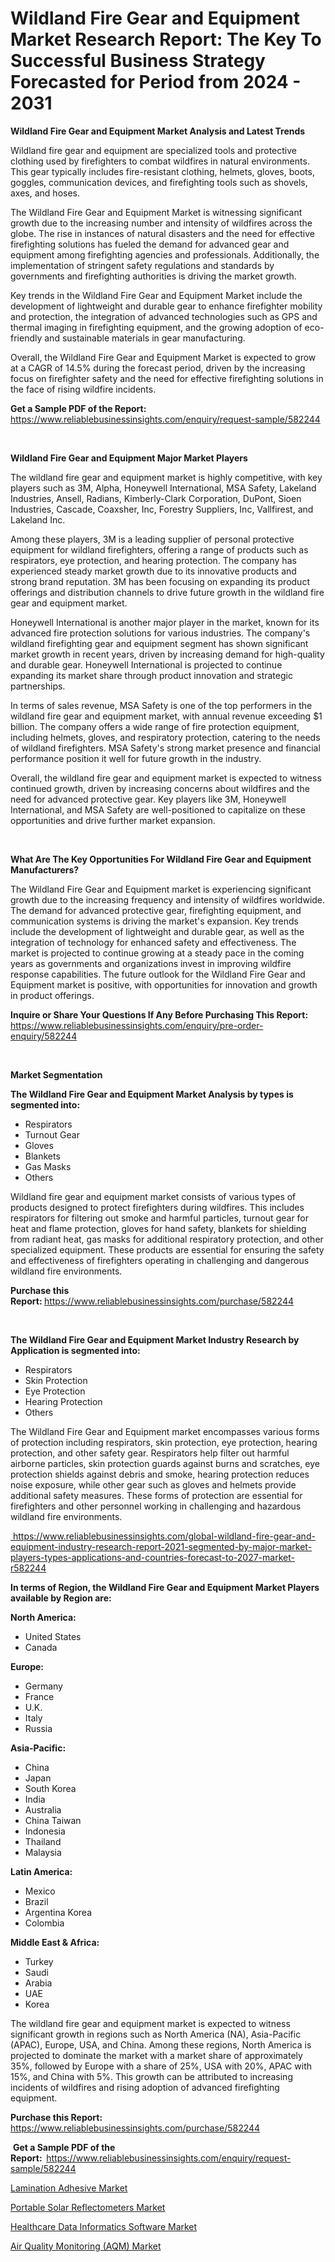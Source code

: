 <p><h1>Wildland Fire Gear and Equipment Market Research Report: The Key To Successful Business Strategy Forecasted for Period from 2024 - 2031</h1></p><p><strong>Wildland Fire Gear and Equipment Market Analysis and Latest Trends</strong></p>
<p><p>Wildland fire gear and equipment are specialized tools and protective clothing used by firefighters to combat wildfires in natural environments. This gear typically includes fire-resistant clothing, helmets, gloves, boots, goggles, communication devices, and firefighting tools such as shovels, axes, and hoses.</p><p>The Wildland Fire Gear and Equipment Market is witnessing significant growth due to the increasing number and intensity of wildfires across the globe. The rise in instances of natural disasters and the need for effective firefighting solutions has fueled the demand for advanced gear and equipment among firefighting agencies and professionals. Additionally, the implementation of stringent safety regulations and standards by governments and firefighting authorities is driving the market growth.</p><p>Key trends in the Wildland Fire Gear and Equipment Market include the development of lightweight and durable gear to enhance firefighter mobility and protection, the integration of advanced technologies such as GPS and thermal imaging in firefighting equipment, and the growing adoption of eco-friendly and sustainable materials in gear manufacturing.</p><p>Overall, the Wildland Fire Gear and Equipment Market is expected to grow at a CAGR of 14.5% during the forecast period, driven by the increasing focus on firefighter safety and the need for effective firefighting solutions in the face of rising wildfire incidents.</p></p>
<p><strong>Get a Sample PDF of the Report:&nbsp;</strong> <a href="https://www.reliablebusinessinsights.com/enquiry/request-sample/582244">https://www.reliablebusinessinsights.com/enquiry/request-sample/582244</a></p>
<p>&nbsp;</p>
<p><strong>Wildland Fire Gear and Equipment Major Market Players</strong></p>
<p><p>The wildland fire gear and equipment market is highly competitive, with key players such as 3M, Alpha, Honeywell International, MSA Safety, Lakeland Industries, Ansell, Radians, Kimberly-Clark Corporation, DuPont, Sioen Industries, Cascade, Coaxsher, Inc, Forestry Suppliers, Inc, Vallfirest, and Lakeland Inc.</p><p>Among these players, 3M is a leading supplier of personal protective equipment for wildland firefighters, offering a range of products such as respirators, eye protection, and hearing protection. The company has experienced steady market growth due to its innovative products and strong brand reputation. 3M has been focusing on expanding its product offerings and distribution channels to drive future growth in the wildland fire gear and equipment market.</p><p>Honeywell International is another major player in the market, known for its advanced fire protection solutions for various industries. The company's wildland firefighting gear and equipment segment has shown significant market growth in recent years, driven by increasing demand for high-quality and durable gear. Honeywell International is projected to continue expanding its market share through product innovation and strategic partnerships.</p><p>In terms of sales revenue, MSA Safety is one of the top performers in the wildland fire gear and equipment market, with annual revenue exceeding $1 billion. The company offers a wide range of fire protection equipment, including helmets, gloves, and respiratory protection, catering to the needs of wildland firefighters. MSA Safety's strong market presence and financial performance position it well for future growth in the industry.</p><p>Overall, the wildland fire gear and equipment market is expected to witness continued growth, driven by increasing concerns about wildfires and the need for advanced protective gear. Key players like 3M, Honeywell International, and MSA Safety are well-positioned to capitalize on these opportunities and drive further market expansion.</p></p>
<p>&nbsp;</p>
<p><strong>What Are The Key Opportunities For Wildland Fire Gear and Equipment Manufacturers?</strong></p>
<p><p>The Wildland Fire Gear and Equipment market is experiencing significant growth due to the increasing frequency and intensity of wildfires worldwide. The demand for advanced protective gear, firefighting equipment, and communication systems is driving the market's expansion. Key trends include the development of lightweight and durable gear, as well as the integration of technology for enhanced safety and effectiveness. The market is projected to continue growing at a steady pace in the coming years as governments and organizations invest in improving wildfire response capabilities. The future outlook for the Wildland Fire Gear and Equipment market is positive, with opportunities for innovation and growth in product offerings.</p></p>
<p><strong>Inquire or Share Your Questions If Any Before Purchasing This Report:</strong> <a href="https://www.reliablebusinessinsights.com/enquiry/pre-order-enquiry/582244">https://www.reliablebusinessinsights.com/enquiry/pre-order-enquiry/582244</a></p>
<p>&nbsp;</p>
<p><strong>Market Segmentation</strong></p>
<p><strong>The Wildland Fire Gear and Equipment Market Analysis by types is segmented into:</strong></p>
<p><ul><li>Respirators</li><li>Turnout Gear</li><li>Gloves</li><li>Blankets</li><li>Gas Masks</li><li>Others</li></ul></p>
<p><p>Wildland fire gear and equipment market consists of various types of products designed to protect firefighters during wildfires. This includes respirators for filtering out smoke and harmful particles, turnout gear for heat and flame protection, gloves for hand safety, blankets for shielding from radiant heat, gas masks for additional respiratory protection, and other specialized equipment. These products are essential for ensuring the safety and effectiveness of firefighters operating in challenging and dangerous wildland fire environments.</p></p>
<p><strong>Purchase this Report:&nbsp;</strong><a href="https://www.reliablebusinessinsights.com/purchase/582244">https://www.reliablebusinessinsights.com/purchase/582244</a></p>
<p>&nbsp;</p>
<p><strong>The Wildland Fire Gear and Equipment Market Industry Research by Application is segmented into:</strong></p>
<p><ul><li>Respirators</li><li>Skin Protection</li><li>Eye Protection</li><li>Hearing Protection</li><li>Others</li></ul></p>
<p><p>The Wildland Fire Gear and Equipment market encompasses various forms of protection including respirators, skin protection, eye protection, hearing protection, and other safety gear. Respirators help filter out harmful airborne particles, skin protection guards against burns and scratches, eye protection shields against debris and smoke, hearing protection reduces noise exposure, while other gear such as gloves and helmets provide additional safety measures. These forms of protection are essential for firefighters and other personnel working in challenging and hazardous wildland fire environments.</p></p>
<p><a href="https://www.reliablebusinessinsights.com/global-wildland-fire-gear-and-equipment-industry-research-report-2021-segmented-by-major-market-players-types-applications-and-countries-forecast-to-2027-market-r582244">&nbsp;https://www.reliablebusinessinsights.com/global-wildland-fire-gear-and-equipment-industry-research-report-2021-segmented-by-major-market-players-types-applications-and-countries-forecast-to-2027-market-r582244</a></p>
<p><strong>In terms of Region, the Wildland Fire Gear and Equipment Market Players available by Region are:</strong></p>
<p>
    <p> <strong> North America: </strong>
        <ul>
            <li>United States</li>
            <li>Canada</li>
        </ul>
        </p> 
    <p> <strong> Europe: </strong>
        <ul>
            <li>Germany</li>
            <li>France</li>
            <li>U.K.</li>
            <li>Italy</li>
            <li>Russia</li>
        </ul>
        </p> 
    <p> <strong> Asia-Pacific: </strong>
        <ul>
            <li>China</li>
            <li>Japan</li>
            <li>South Korea</li>
            <li>India</li>
            <li>Australia</li>
            <li>China Taiwan</li>
            <li>Indonesia</li>
            <li>Thailand</li>
            <li>Malaysia</li>
        </ul>
        </p> 
    <p> <strong> Latin America: </strong>
        <ul>
            <li>Mexico</li>
            <li>Brazil</li>
            <li>Argentina Korea</li>
            <li>Colombia</li>
        </ul>
        </p> 
    <p> <strong> Middle East & Africa: </strong>
        <ul>
            <li>Turkey</li>
            <li>Saudi</li>
            <li>Arabia</li>
            <li>UAE</li>
            <li>Korea</li>
        </ul>
    </p>
    </p>
<p><p>The wildland fire gear and equipment market is expected to witness significant growth in regions such as North America (NA), Asia-Pacific (APAC), Europe, USA, and China. Among these regions, North America is projected to dominate the market with a market share of approximately 35%, followed by Europe with a share of 25%, USA with 20%, APAC with 15%, and China with 5%. This growth can be attributed to increasing incidents of wildfires and rising adoption of advanced firefighting equipment.</p></p>
<p><strong>Purchase this Report: </strong><a href="https://www.reliablebusinessinsights.com/purchase/582244">https://www.reliablebusinessinsights.com/purchase/582244</a></p>
<p>&nbsp;<strong>Get a Sample PDF of the Report:&nbsp;&nbsp;</strong><a href="https://www.reliablebusinessinsights.com/enquiry/request-sample/582244">https://www.reliablebusinessinsights.com/enquiry/request-sample/582244</a></p>
<p><strong></strong></p>
<p><p><a href="https://github.com/JewelMohr52/Market-Research-Report-List-1/blob/main/lamination-adhesive-market.md">Lamination Adhesive Market</a></p><p><a href="https://medium.com/@stephaniewynterk14/global-portable-solar-reflectometers-market-trends-insights-into-growth-opportunities-and-da4bf3b5a470">Portable Solar Reflectometers Market</a></p><p><a href="https://medium.com/@lottierunte68/healthcare-data-informatics-software-market-research-report-market-forecast-and-growth-prospects-a45c3d8f82fc">Healthcare Data Informatics Software Market</a></p><p><a href="https://github.com/goldilocks06/Market-Research-Report-List-1/blob/main/air-quality-monitoring-aqm-market.md">Air Quality Monitoring (AQM) Market</a></p></p>